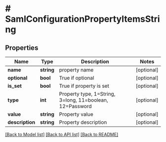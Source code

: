 # # SamlConfigurationPropertyItemsString

## Properties

Name | Type | Description | Notes
------------ | ------------- | ------------- | -------------
**name** | **string** | property name | [optional]
**optional** | **bool** | True if optional | [optional]
**is_set** | **bool** | True if property is set | [optional]
**type** | **int** | Property type, 1&#x3D;String, 3&#x3D;long, 11&#x3D;boolean, 12&#x3D;Password | [optional]
**value** | **string** | Property value | [optional]
**description** | **string** | Property description | [optional]

[[Back to Model list]](../../README.md#models) [[Back to API list]](../../README.md#endpoints) [[Back to README]](../../README.md)
